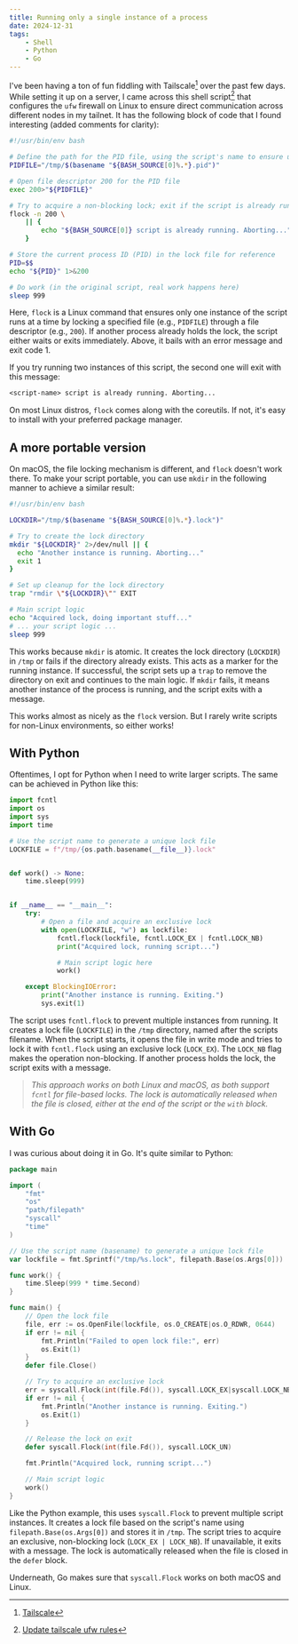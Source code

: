 ```yaml
---
title: Running only a single instance of a process
date: 2024-12-31
tags:
    - Shell
    - Python
    - Go
---
```


I've been having a ton of fun fiddling with Tailscale[^1] over the past few days. While
setting it up on a server, I came across this shell script[^2] that configures the `ufw`
firewall on Linux to ensure direct communication across different nodes in my tailnet. It
has the following block of code that I found interesting (added comments for clarity):

```sh
#!/usr/bin/env bash

# Define the path for the PID file, using the script's name to ensure uniqueness
PIDFILE="/tmp/$(basename "${BASH_SOURCE[0]%.*}.pid")"

# Open file descriptor 200 for the PID file
exec 200>"${PIDFILE}"

# Try to acquire a non-blocking lock; exit if the script is already running
flock -n 200 \
    || {
        echo "${BASH_SOURCE[0]} script is already running. Aborting..."; exit 1;
    }

# Store the current process ID (PID) in the lock file for reference
PID=$$
echo "${PID}" 1>&200

# Do work (in the original script, real work happens here)
sleep 999
```

Here, `flock` is a Linux command that ensures only one instance of the script runs at a time
by locking a specified file (e.g., `PIDFILE`) through a file descriptor (e.g., `200`). If
another process already holds the lock, the script either waits or exits immediately. Above,
it bails with an error message and exit code 1.

If you try running two instances of this script, the second one will exit with this message:

```txt
<script-name> script is already running. Aborting...
```

On most Linux distros, `flock` comes along with the coreutils. If not, it's easy to install
with your preferred package manager.

## A more portable version

On macOS, the file locking mechanism is different, and `flock` doesn't work there. To make
your script portable, you can use `mkdir` in the following manner to achieve a similar
result:

```sh
#!/usr/bin/env bash

LOCKDIR="/tmp/$(basename "${BASH_SOURCE[0]%.*}.lock")"

# Try to create the lock directory
mkdir "${LOCKDIR}" 2>/dev/null || {
  echo "Another instance is running. Aborting..."
  exit 1
}

# Set up cleanup for the lock directory
trap "rmdir \"${LOCKDIR}\"" EXIT

# Main script logic
echo "Acquired lock, doing important stuff..."
# ... your script logic ...
sleep 999
```

This works because `mkdir` is atomic. It creates the lock directory (`LOCKDIR`) in `/tmp` or
fails if the directory already exists. This acts as a marker for the running instance. If
successful, the script sets up a `trap` to remove the directory on exit and continues to the
main logic. If `mkdir` fails, it means another instance of the process is running, and the
script exits with a message.

This works almost as nicely as the `flock` version. But I rarely write scripts for non-Linux
environments, so either works!

## With Python

Oftentimes, I opt for Python when I need to write larger scripts. The same can be achieved
in Python like this:

```python
import fcntl
import os
import sys
import time

# Use the script name to generate a unique lock file
LOCKFILE = f"/tmp/{os.path.basename(__file__)}.lock"


def work() -> None:
    time.sleep(999)


if __name__ == "__main__":
    try:
        # Open a file and acquire an exclusive lock
        with open(LOCKFILE, "w") as lockfile:
            fcntl.flock(lockfile, fcntl.LOCK_EX | fcntl.LOCK_NB)
            print("Acquired lock, running script...")

            # Main script logic here
            work()

    except BlockingIOError:
        print("Another instance is running. Exiting.")
        sys.exit(1)
```

The script uses `fcntl.flock` to prevent multiple instances from running. It creates a lock
file (`LOCKFILE`) in the `/tmp` directory, named after the scripts filename. When the script
starts, it opens the file in write mode and tries to lock it with `fcntl.flock` using an
exclusive lock (`LOCK_EX`). The `LOCK_NB` flag makes the operation non-blocking. If another
process holds the lock, the script exits with a message.

> _This approach works on both Linux and macOS, as both support `fcntl` for file-based
> locks. The lock is automatically released when the file is closed, either at the end of
> the script or the `with` block._

## With Go

I was curious about doing it in Go. It's quite similar to Python:

```go
package main

import (
    "fmt"
    "os"
    "path/filepath"
    "syscall"
    "time"
)

// Use the script name (basename) to generate a unique lock file
var lockfile = fmt.Sprintf("/tmp/%s.lock", filepath.Base(os.Args[0]))

func work() {
    time.Sleep(999 * time.Second)
}

func main() {
    // Open the lock file
    file, err := os.OpenFile(lockfile, os.O_CREATE|os.O_RDWR, 0644)
    if err != nil {
        fmt.Println("Failed to open lock file:", err)
        os.Exit(1)
    }
    defer file.Close()

    // Try to acquire an exclusive lock
    err = syscall.Flock(int(file.Fd()), syscall.LOCK_EX|syscall.LOCK_NB)
    if err != nil {
        fmt.Println("Another instance is running. Exiting.")
        os.Exit(1)
    }

    // Release the lock on exit
    defer syscall.Flock(int(file.Fd()), syscall.LOCK_UN)

    fmt.Println("Acquired lock, running script...")

    // Main script logic
    work()
}
```

Like the Python example, this uses `syscall.Flock` to prevent multiple script instances. It
creates a lock file based on the script's name using `filepath.Base(os.Args[0])` and stores
it in `/tmp`. The script tries to acquire an exclusive, non-blocking lock
(`LOCK_EX | LOCK_NB`). If unavailable, it exits with a message. The lock is automatically
released when the file is closed in the `defer` block.

Underneath, Go makes sure that `syscall.Flock` works on both macOS and Linux.

[^1]: [Tailscale](https://tailscale.com/)

[^2]:
    [Update tailscale ufw rules](https://github.com/AT3K/Tailscale-Firewall-Setup/blob/main/update_tailscale_ufw_rules.sh)

